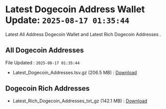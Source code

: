 # Latest Dogecoin Address Wallet Update: `2025-08-17 01:35:44`

Latest All Address Dogecoin Wallet and Latest Rich Dogecoin Addresses .

## All Dogecoin Addresses

File Updated : `2025-08-17 01:35:44`

- Latest_Dogecoin_Addresses.tsv.gz (206.5 MB) : [Download](https://github.com/Pymmdrza/Rich-Address-Wallet/releases/tag/Dogecoin)

## Dogecoin Rich Addresses

- Latest_Rich_Dogecoin_Addresses_txt_gz (142.1 MB) : [Download](https://github.com/Pymmdrza/Rich-Address-Wallet/releases/tag/Dogecoin)
